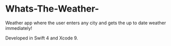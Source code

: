 # Whats-The-Weather-
Weather app where the user enters any city and gets the up to date weather immediately!

Developed in Swift 4 and Xcode 9.
